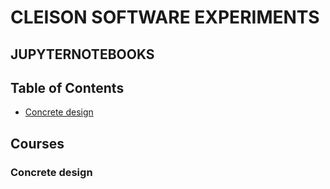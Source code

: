 # CLEISON SOFTWARE EXPERIMENTS
**JUPYTERNOTEBOOKS**
------------------------------
Table of Contents
------------------------------

- [Concrete design](#concrete-design)

Courses
------------------------------

### Concrete design 

